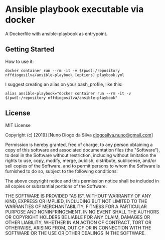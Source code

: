 # Ansible playbook executable via docker

A Dockerfile with ansible-playbook as entrypoint.

## Getting Started

How to use it:

```shell
docker container run --rm -it -v $(pwd):/repository nffdiogosilva/ansible-playbook [options] playbook.yml
```

I suggest creating an alias on your bash_profile, like this:
```shell
alias ansible-playbook="docker container run --rm -it -v $(pwd):/repository nffdiogosilva/ansible-playbook"
```

## License

MIT License

Copyright (c) [2019] [Nuno Diogo da Silva diogosilva.nuno@gmail.com]

Permission is hereby granted, free of charge, to any person obtaining a copy
of this software and associated documentation files (the "Software"), to deal
in the Software without restriction, including without limitation the rights
to use, copy, modify, merge, publish, distribute, sublicense, and/or sell
copies of the Software, and to permit persons to whom the Software is
furnished to do so, subject to the following conditions:

The above copyright notice and this permission notice shall be included in all
copies or substantial portions of the Software.

THE SOFTWARE IS PROVIDED "AS IS", WITHOUT WARRANTY OF ANY KIND, EXPRESS OR
IMPLIED, INCLUDING BUT NOT LIMITED TO THE WARRANTIES OF MERCHANTABILITY,
FITNESS FOR A PARTICULAR PURPOSE AND NONINFRINGEMENT. IN NO EVENT SHALL THE
AUTHORS OR COPYRIGHT HOLDERS BE LIABLE FOR ANY CLAIM, DAMAGES OR OTHER
LIABILITY, WHETHER IN AN ACTION OF CONTRACT, TORT OR OTHERWISE, ARISING FROM,
OUT OF OR IN CONNECTION WITH THE SOFTWARE OR THE USE OR OTHER DEALINGS IN THE
SOFTWARE.